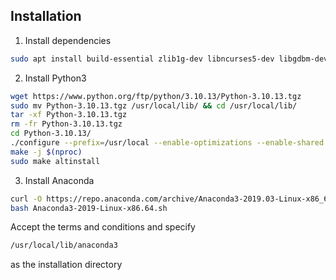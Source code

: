 ## Installation
1. Install dependencies
```bash
sudo apt install build-essential zlib1g-dev libncurses5-dev libgdbm-dev libnss3-dev libssl-dev libreadline-dev libffi-dev libsqlite3-dev wget libbz2-dev
```
2. Install Python3
```bash
wget https://www.python.org/ftp/python/3.10.13/Python-3.10.13.tgz
sudo mv Python-3.10.13.tgz /usr/local/lib/ && cd /usr/local/lib/
tar -xf Python-3.10.13.tgz
rm -fr Python-3.10.13.tgz
cd Python-3.10.13/
./configure --prefix=/usr/local --enable-optimizations --enable-shared
make -j $(nproc)
sudo make altinstall
```
3. Install Anaconda
```bash
curl -O https://repo.anaconda.com/archive/Anaconda3-2019.03-Linux-x86_64.sh
bash Anaconda3-2019-Linux-x86.64.sh
```
Accept the terms and conditions and specify
```bash
/usr/local/lib/anaconda3
```
as the installation directory
